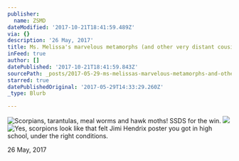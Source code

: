 ```yaml
---
publisher:
  name: ZSMD
dateModified: '2017-10-21T18:41:59.489Z'
via: {}
description: '26 May, 2017'
title: Ms. Melissa's marvelous metamorphs (and other very distant cousins)
inFeed: true
author: []
datePublished: '2017-10-21T18:41:59.843Z'
sourcePath: _posts/2017-05-29-ms-melissas-marvelous-metamorphs-and-other-very-distant-c.md
starred: true
datePublishedOriginal: '2017-05-29T14:33:29.260Z'
_type: Blurb

---
```

![Scorpians, tarantulas, meal worms and hawk moths! SSDS for the win.](https://imgflo.herokuapp.com/graph/2b2431f8e7ba7b0/7d9c1106c33b89f82b953b6c1c04fc4b/croprotate.jpg?cropheight=3024&cropwidth=4032&degrees=-180&input=https%3A%2F%2Fthe-grid-user-content.s3-us-west-2.amazonaws.com%2F722e1f82-76da-4492-9f5c-5ba62d46540c.jpg&x=0&y=0)
![](https://s3-us-west-2.amazonaws.com/the-grid-img/p/fa6f3bc4f87e8a6f1f1fcbd0ecd3a75108f136a8.jpg)
![Yes, scorpions look like that felt Jimi Hendrix poster you got in high school, under the right conditions. ](https://imgflo.herokuapp.com/graph/2b2431f8e7ba7b0/bbd430cccb632159fdfea0c8e27e06dc/croprotate.jpg?cropheight=3024&cropwidth=4032&degrees=-180&input=https%3A%2F%2Fthe-grid-user-content.s3-us-west-2.amazonaws.com%2F6b9fbe4c-5619-4b70-8c3d-1de2b49fde97.jpg&x=0&y=0)

26 May, 2017